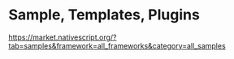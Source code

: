 # Sample, Templates, Plugins 
https://market.nativescript.org/?tab=samples&framework=all_frameworks&category=all_samples <br/>
